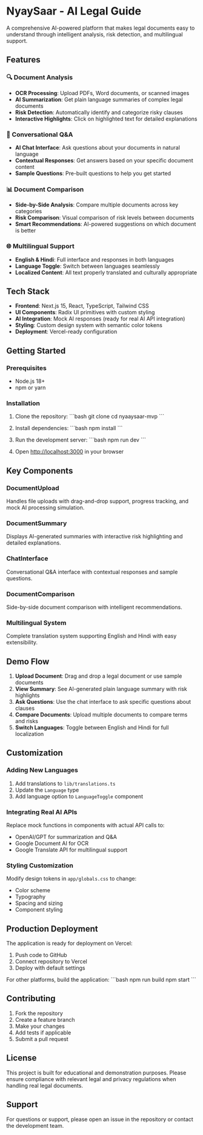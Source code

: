 # NyaySaar - AI Legal Guide

A comprehensive AI-powered platform that makes legal documents easy to understand through intelligent analysis, risk detection, and multilingual support.

## Features

### 🔍 Document Analysis
- **OCR Processing**: Upload PDFs, Word documents, or scanned images
- **AI Summarization**: Get plain language summaries of complex legal documents
- **Risk Detection**: Automatically identify and categorize risky clauses
- **Interactive Highlights**: Click on highlighted text for detailed explanations

### 💬 Conversational Q&A
- **AI Chat Interface**: Ask questions about your documents in natural language
- **Contextual Responses**: Get answers based on your specific document content
- **Sample Questions**: Pre-built questions to help you get started

### 📊 Document Comparison
- **Side-by-Side Analysis**: Compare multiple documents across key categories
- **Risk Comparison**: Visual comparison of risk levels between documents
- **Smart Recommendations**: AI-powered suggestions on which document is better

### 🌐 Multilingual Support
- **English & Hindi**: Full interface and responses in both languages
- **Language Toggle**: Switch between languages seamlessly
- **Localized Content**: All text properly translated and culturally appropriate

## Tech Stack

- **Frontend**: Next.js 15, React, TypeScript, Tailwind CSS
- **UI Components**: Radix UI primitives with custom styling
- **AI Integration**: Mock AI responses (ready for real AI API integration)
- **Styling**: Custom design system with semantic color tokens
- **Deployment**: Vercel-ready configuration

## Getting Started

### Prerequisites
- Node.js 18+ 
- npm or yarn

### Installation

1. Clone the repository:
\`\`\`bash
git clone <repository-url>
cd nyaaysaar-mvp
\`\`\`

2. Install dependencies:
\`\`\`bash
npm install
\`\`\`

3. Run the development server:
\`\`\`bash
npm run dev
\`\`\`

4. Open [http://localhost:3000](http://localhost:3000) in your browser

## Key Components

### DocumentUpload
Handles file uploads with drag-and-drop support, progress tracking, and mock AI processing simulation.

### DocumentSummary  
Displays AI-generated summaries with interactive risk highlighting and detailed explanations.

### ChatInterface
Conversational Q&A interface with contextual responses and sample questions.

### DocumentComparison
Side-by-side document comparison with intelligent recommendations.

### Multilingual System
Complete translation system supporting English and Hindi with easy extensibility.

## Demo Flow

1. **Upload Document**: Drag and drop a legal document or use sample documents
2. **View Summary**: See AI-generated plain language summary with risk highlights
3. **Ask Questions**: Use the chat interface to ask specific questions about clauses
4. **Compare Documents**: Upload multiple documents to compare terms and risks
5. **Switch Languages**: Toggle between English and Hindi for full localization

## Customization

### Adding New Languages
1. Add translations to `lib/translations.ts`
2. Update the `Language` type
3. Add language option to `LanguageToggle` component

### Integrating Real AI APIs
Replace mock functions in components with actual API calls to:
- OpenAI/GPT for summarization and Q&A
- Google Document AI for OCR
- Google Translate API for multilingual support

### Styling Customization
Modify design tokens in `app/globals.css` to change:
- Color scheme
- Typography
- Spacing and sizing
- Component styling

## Production Deployment

The application is ready for deployment on Vercel:

1. Push code to GitHub
2. Connect repository to Vercel
3. Deploy with default settings

For other platforms, build the application:
\`\`\`bash
npm run build
npm start
\`\`\`

## Contributing

1. Fork the repository
2. Create a feature branch
3. Make your changes
4. Add tests if applicable
5. Submit a pull request

## License

This project is built for educational and demonstration purposes. Please ensure compliance with relevant legal and privacy regulations when handling real legal documents.

## Support

For questions or support, please open an issue in the repository or contact the development team.
